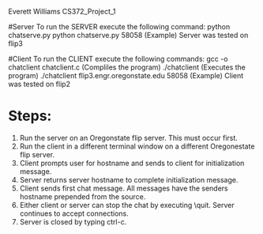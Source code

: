  Everett Williams
 CS372_Project_1

#Server
 To run the SERVER execute the following command:
    python chatserve.py <PORTNUM>
    python chatserve.py 58058  (Example)
    Server was tested on flip3

#Client
 To run the CLIENT execute the following commands:
    gcc -o chatclient chatclient.c  (Compliles the program)
    ./chatclient <HOSTNAME> <PORTNUM>  (Executes the program)
    ./chatclient flip3.engr.oregonstate.edu 58058  (Example)
    Client was tested on flip2

# Steps:
 1. Run the server on an Oregonstate flip server.  This must occur first.
 2. Run the client in a different terminal window on a different Oregonestate flip server.
 3. Client prompts user for hostname and sends to client for initialization message.
 4. Server returns server hostname to complete initialization message.
 5. Client sends first chat message.  All messages have the senders hostname prepended from the source.
 6. Either client or server can stop the chat by executing \quit.  Server continues to accept connections.
 7. Server is closed by typing ctrl-c.
